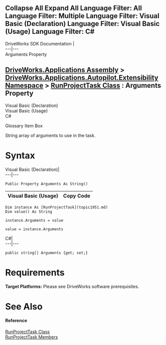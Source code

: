 Collapse All Expand All Language Filter: All  Language Filter: Multiple  Language Filter: Visual Basic (Declaration) Language Filter: Visual Basic (Usage) Language Filter: C#  
---  
DriveWorks SDK Documentation  |   
---|---  
Arguments Property   
  
[DriveWorks.Applications Assembly](topic13.md) > [DriveWorks.Applications.Autopilot.Extensibility Namespace](topic1633.md) > [RunProjectTask Class](topic1951.md) : Arguments Property  
---  
  
Visual Basic (Declaration)    
Visual Basic (Usage)    
C# 

Glossary Item Box

String array of arguments to use in the task. 

# Syntax

Visual Basic (Declaration)|   
---|---  
      
    
    Public Property Arguments As String()  
  
Visual Basic (Usage)| Copy Code  
---|---  
      
    
    Dim instance As [RunProjectTask](topic1951.md)
    Dim value() As String
     
    instance.Arguments = value
     
    value = instance.Arguments  
  
C#|   
---|---  
      
    
    public string[] Arguments {get; set;}  
  
# Requirements

**Target Platforms:** Please see DriveWorks software prerequisites.

# See Also

#### Reference

[RunProjectTask Class](topic1951.md)   
[RunProjectTask Members](topic1952.md)


